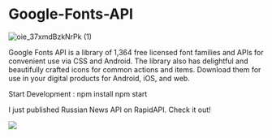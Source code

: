 # Google-Fonts-API

![oie_37xmdBzkNrPk (1)](https://user-images.githubusercontent.com/51543360/156934426-5d62948b-e760-42e4-989d-48673902c16e.png)

Google Fonts API is a library of 1,364 free licensed font families and APIs for convenient use via CSS and Android. The library also has delightful and beautifully crafted icons for common actions and items. Download them for use in your digital products for Android, iOS, and web.

Start Development :
npm install
npm start


I just published Russian News API on RapidAPI. Check it out!

[<img src="https://user-images.githubusercontent.com/51543360/155282341-7205fa48-c8a9-4149-9d86-2d91efcd7c7f.png" />](https://rapidapi.com/rakeshbarman08/api/google-fonts)


